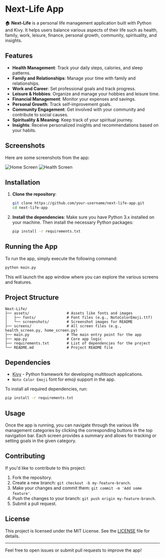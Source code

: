 # Next-Life App

🏠 **Next-Life** is a personal life management application built with Python and Kivy. It helps users balance various aspects of their life such as health, family, work, leisure, finance, personal growth, community, spirituality, and insights.

## Features

- **Health Management**: Track your daily steps, calories, and sleep patterns.
- **Family and Relationships**: Manage your time with family and relationships.
- **Work and Career**: Set professional goals and track progress.
- **Leisure & Hobbies**: Organize and manage your hobbies and leisure time.
- **Financial Management**: Monitor your expenses and savings.
- **Personal Growth**: Track self-improvement goals.
- **Community Engagement**: Get involved with your community and contribute to social causes.
- **Spirituality & Meaning**: Keep track of your spiritual journey.
- **Insights**: Receive personalized insights and recommendations based on your habits.

## Screenshots

Here are some screenshots from the app:

![Home Screen](assets/screenshots/home_screen.png)
![Health Screen](assets/screenshots/health_screen.png)

## Installation

1. **Clone the repository**:
    ```bash
    git clone https://github.com/your-username/next-life-app.git
    cd next-life-app
    ```

2. **Install the dependencies**:
    Make sure you have Python 3.x installed on your machine. Then install the necessary Python packages:
    ```bash
    pip install -r requirements.txt
    ```

## Running the App

To run the app, simply execute the following command:

```bash
python main.py
```

This will launch the app window where you can explore the various screens and features.

## Project Structure

```
Next-Life/
├── assets/                 # Assets like fonts and images
│   ├── fonts/              # Font files (e.g., NotoColorEmoji.ttf)
│   └── screenshots/        # Screenshot images for README
├── screens/                # All screen files (e.g., health_screen.py, home_screen.py)
├── main.py                 # The main entry point for the app
├── app.py                  # Core app logic
├── requirements.txt        # List of dependencies for the project
└── README.md               # Project README file
```

## Dependencies

- [Kivy](https://kivy.org/) - Python framework for developing multitouch applications.
- `Noto Color Emoji` font for emoji support in the app.

To install all required dependencies, run:

```bash
pip install -r requirements.txt
```

## Usage

Once the app is running, you can navigate through the various life management categories by clicking the corresponding buttons in the top navigation bar. Each screen provides a summary and allows for tracking or setting goals in the given category.

## Contributing

If you'd like to contribute to this project:

1. Fork the repository.
2. Create a new branch: `git checkout -b my-feature-branch`.
3. Make your changes and commit them: `git commit -m 'Add some feature'`.
4. Push the changes to your branch: `git push origin my-feature-branch`.
5. Submit a pull request.

## License

This project is licensed under the MIT License. See the [LICENSE](LICENSE) file for details.

---

Feel free to open issues or submit pull requests to improve the app!
